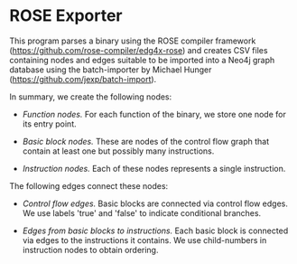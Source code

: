 ROSE Exporter
=============

This program parses a binary using the ROSE compiler framework
(https://github.com/rose-compiler/edg4x-rose) and creates CSV files
containing nodes and edges suitable to be imported into a Neo4j graph
database using the batch-importer by  Michael Hunger
(https://github.com/jexp/batch-import).

In summary, we create the following nodes:

* *Function nodes.* For each function of the binary, we store one node
  for its entry point.

* *Basic block nodes.* These are nodes of the control flow graph that contain
  at least one but possibly many instructions.

* *Instruction nodes.* Each of these nodes represents a single
  instruction.

The following edges connect these nodes:

* *Control flow edges.* Basic blocks are connected via control flow
  edges. We use labels 'true' and 'false' to indicate conditional
  branches.

* *Edges from basic blocks to instructions.* Each basic block is
  connected via edges to the instructions it contains. We use
  child-numbers in instruction nodes to obtain ordering.

